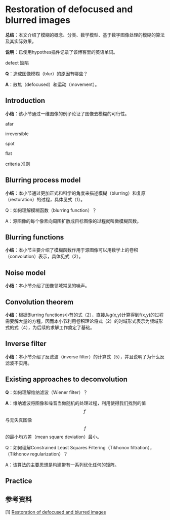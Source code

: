 # Restoration of defocused and blurred images

**总结**：本文介绍了模糊的概念、分类、数学模型、基于数字图像处理的模糊的算法及其实际效果。

**说明**：已使用hypothes插件记录了该博客里的英语单词。

defect 缺陷

**Q**：造成图像模糊（blur）的原因有哪些？

**A**：散焦（defocused）和运动（movement）。

## Introduction

**小结**：该小节通过一维图像的例子论证了图像去模糊的可行性。

afar

irreversible

spot

flat

criteria 准则

## Blurring process model

**小结**：本小节通过更加正式和科学的角度来描述模糊（blurring）和复原（restoration）的过程，具体见式（1）。

Q：如何理解模糊函数（blurring function）？

A：源图像的每个像素向周围扩散成目标图像的过程就叫做模糊函数。

## Blurring functions

**小结**：本小节主要介绍了模糊函数作用于源图像可以用数学上的卷积（convolution）表示，具体见式（2）。

## Noise model

**小结**：本小节介绍了图像领域常见的噪声。

## Convolution theorem

**小结**：根据Blurring functions小节的式（2），直接从g(x,y)计算得到f(x,y)的过程需要解大量的方程。因而本小节利用卷积理论将式（2）的时域形式表示为频域形式的式（4），为后续的求解工作奠定了基础。

## Inverse filter

**小结**：本小节介绍了反滤波（inverse filter）的计算式（5），并且说明了为什么反滤波不实用。

## Existing approaches to deconvolution

**Q**：如何理解维纳滤波（Wiener filter）？

**A**：维纳滤波将图像和噪音当做随机的处理过程，利用使得我们找到的值$$f'$$与无失真图像$$f$$的最小均方差（mean square deviation）最小。

Q：如何理解Constrained Least Squares Filtering（Tikhonov filtration），（Tikhonov regularization）？

A：该算法的主要思想是构建带有一系列优化任何的矩阵。

## Practice



## 参考资料

[1] [Restoration of defocused and blurred images](https://yuzhikov.com/articles/BlurredImagesRestoration1.htm)

